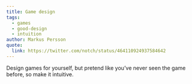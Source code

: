 ```yaml
---
title: Game design
tags:
  - games
  - good-design
  - intuition
author: Markus Persson
quote:
  link: https://twitter.com/notch/status/464110924937584642
---
```


Design games for yourself, but pretend like you’ve never seen the game before, so make it intuitive.
